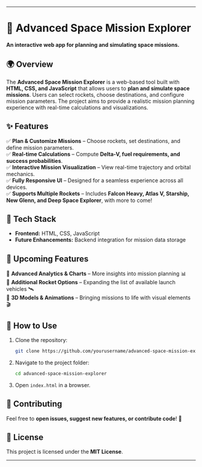 
---

# 🚀 Advanced Space Mission Explorer  

**An interactive web app for planning and simulating space missions.**  

## 🌍 Overview  

The **Advanced Space Mission Explorer** is a web-based tool built with **HTML, CSS, and JavaScript** that allows users to **plan and simulate space missions**. Users can select rockets, choose destinations, and configure mission parameters. The project aims to provide a realistic mission planning experience with real-time calculations and visualizations.  

## ✨ Features  

✅ **Plan & Customize Missions** – Choose rockets, set destinations, and define mission parameters.  
✅ **Real-time Calculations** – Compute **Delta-V, fuel requirements, and success probabilities**.  
✅ **Interactive Mission Visualization** – View real-time trajectory and orbital mechanics.  
✅ **Fully Responsive UI** – Designed for a seamless experience across all devices.  
✅ **Supports Multiple Rockets** – Includes **Falcon Heavy, Atlas V, Starship, New Glenn, and Deep Space Explorer**, with more to come!  

## 🚀 Tech Stack  

- **Frontend:** HTML, CSS, JavaScript  
- **Future Enhancements:** Backend integration for mission data storage  

## 📌 Upcoming Features  

🔹 **Advanced Analytics & Charts** – More insights into mission planning 📊  
🔹 **Additional Rocket Options** – Expanding the list of available launch vehicles 🛰️  
🔹 **3D Models & Animations** – Bringing missions to life with visual elements 🎬  

## 🎯 How to Use  

1. Clone the repository:  
   ```bash
   git clone https://github.com/yourusername/advanced-space-mission-explorer.git
   ```
2. Navigate to the project folder:  
   ```bash
   cd advanced-space-mission-explorer
   ```
3. Open `index.html` in a browser.  

## 🤝 Contributing  

Feel free to **open issues, suggest new features, or contribute code**! 🚀  

## 📜 License  

This project is licensed under the **MIT License**.  

---
